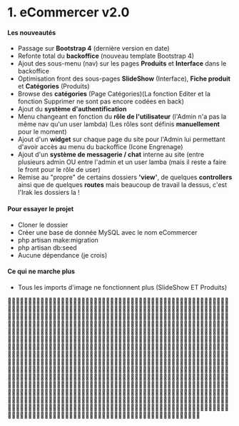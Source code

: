 <h1>1. eCommercer v2.0</h1>
<h4>Les nouveautés</h4>
<ul>
    <li>Passage sur <b>Bootstrap 4</b> (dernière version en date)</li>
    <li>Refonte total du <b>backoffice</b> (nouveau template Bootstrap 4)</li>
    <li>Ajout des sous-menu (nav) sur les pages <b>Produits</b> et <b>Interface</b> dans le backoffice</li>
    <li>Optimisation front des sous-pages <b>SlideShow</b> (Interface), <b>Fiche produit</b> et <b>Catégories</b> (Produits)</li>
    <li>Browse des <b>catégories</b> (Page Catégories)(La fonction Editer et la fonction Supprimer ne sont pas encore codées en back)</li>
    <li>Ajout du <b>système d'authentification</b></li>
    <li>Menu changeant en fonction du <b>rôle de l'utilisateur</b> (l'Admin n'a pas la même nav qu'un user lambda) (Les rôles sont définis <b>manuellement</b> pour le moment)</li>
    <li>Ajout d'un <b>widget</b> sur chaque page du site pour l'Admin lui permettant d'avoir accès au menu du backoffice (Icone Engrenage)</li>
    <li>Ajout d'un <b>système de messagerie / chat</b> interne au site (entre plusieurs admin OU entre l'admin et un user lamba (mais il reste a faire le front pour le rôle de user)</li>
    <li>Remise au "propre" de certains dossiers <b>'view'</b>, de quelques <b>controllers</b> ainsi que de quelques <b>routes</b> mais beaucoup de travail la dessus, c'est l'Irak les dossiers la !</li>
</ul>
<h4>Pour essayer le projet</h4>
<ul>
    <li>Cloner le dossier</li>
    <li>Créer une base de donnée MySQL avec le nom eCommercer</li>
    <li>php artisan make:migration</li>
    <li>php artisan db:seed</li>
    <li>Aucune dépendance (je crois)</li> 
</ul>
<h4>Ce qui ne marche plus</h4>
<ul>
    <li>Tous les imports d'image ne fonctionnent plus (SlideShow ET Produits)</li>
</ul>